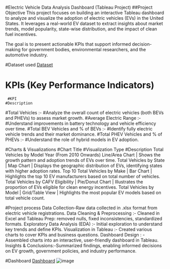 #Electric Vehicle Data Analysis Dashboard (Tableau Project)
##Project Objective
This project focuses on building an interactive Tableau dashboard to analyze and visualize the adoption of electric vehicles (EVs) in the United States. It leverages a real-world EV dataset to extract insights about market trends, model popularity, state-wise distribution, and the impact of clean fuel incentives.

The goal is to present actionable KPIs that support informed decision-making for government bodies, environmental researchers, and the automotive industry.

#Dataset used
<a href="https://github.com/Tjgaurav22/Data-analysis-dashboard-using-tebleau/blob/main/archive%20(8)%20%5BMConverter.eu%5D.xls">Dataset</a>

# KPIs (Key Performance Indicators)
     #KPI                                                          #Description   
#Total Vehicles  :-  #Analyze the overall count of electric vehicles (both BEVs and PHEVs) to assess market growth.
#Average Electric Range  :-  #Understand improvements in battery technology and vehicle efficiency over time.
#Total BEV Vehicles and % of BEVs  :-  #Identify fully electric vehicle trends and their market dominance.
#Total PHEV Vehicles and % of PHEVs :- #Understand the role of hybrid models in EV adoption.

#Charts & Visualizations
#Chart Title  #Visualization Type   #Description
Total Vehicles by Model Year (From 2010 Onwards) Line/Area Chart | Shows the growth pattern and adoption trends of EVs over time.
Total Vehicles by State | Map Chart | Displays the geographic distribution of EVs, identifying states with higher adoption rates.
Top 10 Total Vehicles by Make | Bar Chart | Highlights the top 10 EV manufacturers based on total number of vehicles.
Total Vehicles by CAFV Eligibility | Pie/Donut Chart | Illustrates the proportion of EVs eligible for clean energy incentives.
Total Vehicles by Model | Grid/Table View | Highlights the most popular EV models based on total vehicle count.

#Project process 
Data Collection-Raw data collected in .xlsx format from electric vehicle registrations.
Data Cleaning & Preprocessing :- Cleaned in Excel and Tableau Prep: removed nulls, fixed inconsistencies, standardized formats.
Exploratory Data Analysis (EDA) :- Initial exploration to understand key trends and define KPIs.
Visualization in Tableau :- Created various charts to cover KPIs and business questions.
Dashboard Design : -Assembled charts into an interactive, user-friendly dashboard in Tableau.
Insights & Conclusions:-Summarized findings, enabling informed decisions on EV growth, government policies, and industry performance.

#Dashboard
<a href="https://github.com/Tjgaurav22/Data-analysis-dashboard-using-tebleau/blob/main/eletric%20vehicles%20dashboard.png">Dashboard</a>
![image](https://github.com/user-attachments/assets/0e662f44-71ef-4499-b905-fabdce0c7d9b)

